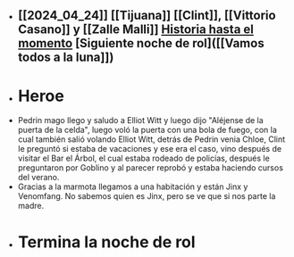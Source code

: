 - [[2024_04_24]]
  [[Tijuana]] 
  [[Clint]], [[Vittorio Casano]] y [[Zalle Malli]]
  [Historia hasta el momento]([[Resumen]])
  [Siguiente noche de rol]([[Vamos todos a la luna]])
  ---
- # Heroe
- Pedrin mago llego y saludo a Elliot Witt y luego dijo "Aléjense de  la puerta de la celda", luego voló la puerta con una bola de fuego, con la cual también salió volando Elliot Witt, detrás de Pedrin venia Chloe, Clint le preguntó si estaba de vacaciones y ese era el caso, vino después de visitar el Bar el Árbol, el cual estaba rodeado de policías, después le preguntaron por Goblino y al parecer reprobó y estaba haciendo cursos del verano.
- Gracias a la marmota llegamos a una habitación y están Jinx y Venomfang. No sabemos quien es Jinx, pero se ve que si nos parte la madre.
- # Termina la noche de rol